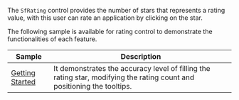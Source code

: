 The `SfRating` control provides the number of stars that represents a rating value, with this user can rate an application by clicking on the star.

The following sample is available for rating control to demonstrate the functionalities of each feature.

| Sample | Description |
| ------ | ----------- |
|[Getting Started](Rating.cs)| It demonstrates the accuracy level of filling the rating star, modifying the rating count and positioning the tooltips.|
